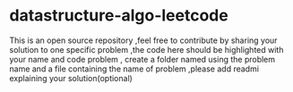 # datastructure-algo-leetcode
This is an open source repository ,feel free to contribute by sharing your solution to one specific problem ,the code here should be highlighted with your name and code problem , create a folder named using the problem name and a file containing the name of problem ,please add readmi explaining your solution(optional)
